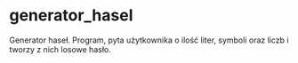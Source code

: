 # generator_hasel


Generator haseł.
Program, pyta użytkownika o ilość liter, symboli oraz liczb i tworzy z nich losowe hasło. 
